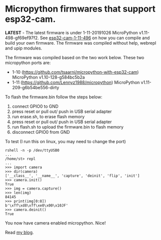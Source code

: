 # Micropython firmwares that support esp32-cam.

**LATEST** - The latest firmware is under 1-11-20191026 MicroPython v1.11-498-gf69ef97f2.
See [esp32-cam-1-11-496](https://github.com/shariltumin/esp32-cam-micropython/tree/master/esp32-cam-1-11-496) on how you can compile and build your own firmware. The firmware was compiled without help, webrepl and upip modules.

The firmware was compiled based on the two work below. These two micropython ports are:
* 1-10 (https://github.com/tsaarni/micropython-with-esp32-cam) MicroPython v1.10-128-g584bc5b2a
* 1-11 (https://github.com/Lennyz1988/micropython) MicroPython v1.11-209-g6b54be556-dirty

To flash the firmware.bin follow the steps below:
1. connect GPIO0 to GND
2. press reset or pull out/ push in USB serial adapter
3. run erase.sh, to erase flash memory
4. press reset or pull out/ push in USB serial adapter
5. run flash.sh to upload the firmware.bin to flash memory
6. disconnect GPIO0 from GND

To test (I run this on linux, you may need to change the port)

```
rshell -n -p /dev/ttyUSB0
...
/home/st> repl
...
>>> import camera
>>> dir(camera)
['__class__', '__name__', 'capture', 'deinit', 'flip', 'init']
>>> camera.init()
True
>>> img = camera.capture()
>>> len(img)
84145
>>> print(img[0:8])
b'\xff\xd8\xff\xe0\x00\x10JF'
>>> camera.deinit()
True
```
You now have camera enabled micropython. Nice!

Read [my blog](https://kopimojo.blogspot.com/).
